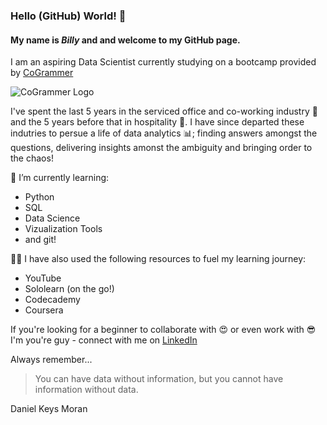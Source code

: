 ### Hello (GitHub) World! 👋

#### My name is _**Billy**_ and and welcome to my GitHub page. 

I am an aspiring Data Scientist currently studying on a bootcamp provided by [CoGrammer](https://skills.cogrammar.com/) 

![CoGrammer Logo](https://s3-eu-west-1.amazonaws.com/tpd/logos/65547063d19d86de99ead42f/0x0.png)

I've spent the last 5 years in the serviced office and co-working industry 🏢 and the 5 years before that in hospitality 🍕. I have since departed these indutries to persue a life of data analytics 📊; finding answers amongst the questions,  delivering insights amonst the ambiguity and bringing order to the chaos!

🌱 I’m currently learning:
* Python
* SQL
* Data Science
* Vizualization Tools
* and git!

👨‍🎓 I have also used the following resources to fuel my learning journey:
* YouTube
* Sololearn (on the go!)
* Codecademy
* Coursera

If you're looking for a beginner to collaborate with 😍 or even work with 😎 I'm you're guy - connect with me on [LinkedIn](https://www.linkedin.com/in/billy-r-43a4427a/)

Always remember...

> You can have data without information, but you cannot have information without data.

Daniel Keys Moran

<!--
**billyjroyle/billyjroyle** is a ✨ _special_ ✨ repository because its `README.md` (this file) appears on your GitHub profile.

Here are some ideas to get you started:

- 🔭 I’m currently working on ...
- 🌱 I’m currently learning ...
- 👯 I’m looking to collaborate on ...
- 🤔 I’m looking for help with ...
- 💬 Ask me about ...
- 📫 How to reach me: ...
- 😄 Pronouns: ...
- ⚡ Fun fact: ...
-->
